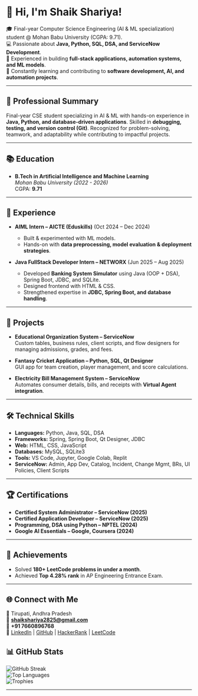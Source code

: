 # 💫 Hi, I'm Shaik Shariya!  

🎓 Final-year Computer Science Engineering (AI & ML specialization) student @ Mohan Babu University (CGPA: 9.71).  
💻 Passionate about **Java, Python, SQL, DSA, and ServiceNow Development**.  
🚀 Experienced in building **full-stack applications, automation systems, and ML models**.  
🌱 Constantly learning and contributing to **software development, AI, and automation projects**.  

---

## 🌟 Professional Summary
Final-year CSE student specializing in AI & ML with hands-on experience in **Java, Python, and database-driven applications**. Skilled in **debugging, testing, and version control (Git)**. Recognized for problem-solving, teamwork, and adaptability while contributing to impactful projects.

---

## 📚 Education
- **B.Tech in Artificial Intelligence and Machine Learning**  
  *Mohan Babu University (2022 - 2026)*  
  CGPA: **9.71**

---

## 💼 Experience
- **AIML Intern – AICTE (Eduskills)** (Oct 2024 – Dec 2024)  
  - Built & experimented with ML models.  
  - Hands-on with **data preprocessing, model evaluation & deployment strategies**.  

- **Java FullStack Developer Intern – NETWORX** (Jun 2025 – Aug 2025)  
  - Developed **Banking System Simulator** using Java (OOP + DSA), Spring Boot, JDBC, and SQLite.  
  - Designed frontend with HTML & CSS.  
  - Strengthened expertise in **JDBC, Spring Boot, and database handling**.  

---

## 🚀 Projects
- **Educational Organization System – ServiceNow**  
  Custom tables, business rules, client scripts, and flow designers for managing admissions, grades, and fees.  

- **Fantasy Cricket Application – Python, SQL, Qt Designer**  
  GUI app for team creation, player management, and score calculations.  

- **Electricity Bill Management System – ServiceNow**  
  Automates consumer details, bills, and receipts with **Virtual Agent integration**.  

---

## 🛠️ Technical Skills
- **Languages:** Python, Java, SQL, DSA  
- **Frameworks:** Spring, Spring Boot, Qt Designer, JDBC  
- **Web:** HTML, CSS, JavaScript  
- **Databases:** MySQL, SQLite3  
- **Tools:** VS Code, Jupyter, Google Colab, Replit  
- **ServiceNow:** Admin, App Dev, Catalog, Incident, Change Mgmt, BRs, UI Policies, Client Scripts  

---

## 🏆 Certifications
- **Certified System Administrator – ServiceNow (2025)**  
- **Certified Application Developer – ServiceNow (2025)**  
- **Programming, DSA using Python – NPTEL (2024)**  
- **Google AI Essentials – Google, Coursera (2024)**  

---

## 🏅 Achievements
- Solved **180+ LeetCode problems in under a month**.  
- Achieved **Top 4.28% rank** in AP Engineering Entrance Exam.  

---


## 🌐 Connect with Me
📍 Tirupati, Andhra Pradesh  
📧 **shaikshariya2825@gmail.com**  
📱 **+91 7660896768**  
🔗 [LinkedIn](https://www.linkedin.com/in/shariya-shaik-13677a268/) | [GitHub](https://github.com/ShariyaShaik) | [HackerRank](https://www.hackerrank.com/profile/shaikshariya2825) | [LeetCode](https://leetcode.com/u/Shariya123)  

## 📊 GitHub Stats
![GitHub Streak](https://github-readme-streak-stats.herokuapp.com/?user=ShariyaShaik&theme=radical)  
![Top Languages](https://github-readme-stats.vercel.app/api/top-langs/?username=ShariyaShaik&layout=compact&theme=radical)  
![Trophies](https://github-profile-trophy.vercel.app/?username=ShariyaShaik&theme=radical&margin-w=15&margin-h=15)  

---

